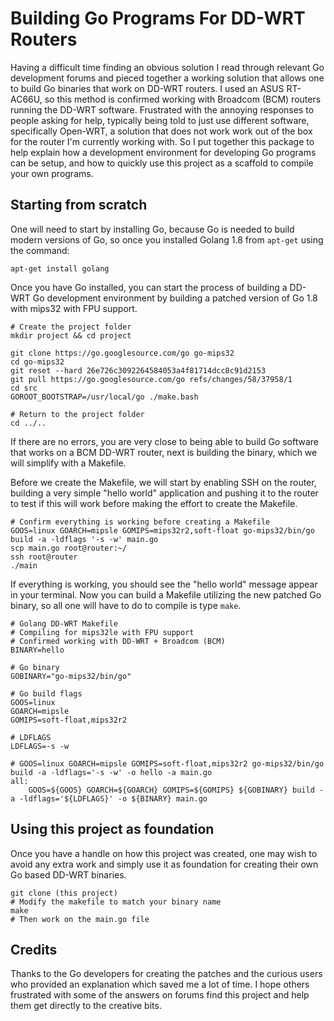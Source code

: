 # Building Go Programs For DD-WRT Routers

Having a difficult time finding an obvious solution I read through relevant Go development forums and pieced together a working solution that allows one to build Go binaries that work on DD-WRT routers. I used an ASUS RT-AC66U, so this method is confirmed working with Broadcom (BCM) routers running the DD-WRT software. Frustrated with the annoying responses to people asking for help, typically being told to just use different software, specifically Open-WRT, a solution that does not work work out of the box for the router I'm currently working with. So I put together this package to help explain how a development environment for developing Go programs can be setup, and how to quickly use this project as a scaffold to compile your own programs. 

## Starting from scratch
One will need to start by installing Go, because Go is needed to build modern versions of Go, so once you installed Golang 1.8 from `apt-get` using the command:

    apt-get install golang

Once you have Go installed, you can start the process of building a DD-WRT Go development environment by building a patched version of Go 1.8 with mips32 with FPU support.

    # Create the project folder
    mkdir project && cd project

    git clone https://go.googlesource.com/go go-mips32
    cd go-mips32
    git reset --hard 26e726c3092264584053a4f81714dcc8c91d2153
    git pull https://go.googlesource.com/go refs/changes/58/37958/1
    cd src
    GOROOT_BOOTSTRAP=/usr/local/go ./make.bash

    # Return to the project folder
    cd ../..

If there are no errors, you are very close to being able to build Go software that works on a BCM DD-WRT router, next is building the binary, which we will simplify with a Makefile.

Before we create the Makefile, we will start by enabling SSH on the router, building a very simple "hello world" application and pushing it to the router to test if this will work before making the effort to create the Makefile. 

    # Confirm everything is working before creating a Makefile
    GOOS=linux GOARCH=mipsle GOMIPS=mips32r2,soft-float go-mips32/bin/go build -a -ldflags '-s -w' main.go
    scp main.go root@router:~/
    ssh root@router
    ./main

If everything is working, you should see the "hello world" message appear in your terminal. Now you can build a Makefile utilizing the new patched Go binary, so all one will have to do to compile is type `make`.

    
    # Golang DD-WRT Makefile
    # Compiling for mips32le with FPU support  
    # Confirmed working with DD-WRT + Broadcom (BCM)
    BINARY=hello
    
    # Go binary
    GOBINARY="go-mips32/bin/go"
    
    # Go build flags
    GOOS=linux
    GOARCH=mipsle
    GOMIPS=soft-float,mips32r2
    
    # LDFLAGS
    LDFLAGS=-s -w
    
    # GOOS=linux GOARCH=mipsle GOMIPS=soft-float,mips32r2 go-mips32/bin/go build -a -ldflags='-s -w' -o hello -a main.go
    all:
    	GOOS=${GOOS} GOARCH=${GOARCH} GOMIPS=${GOMIPS} ${GOBINARY} build -a -ldflags='${LDFLAGS}' -o ${BINARY} main.go

## Using this project as foundation
Once you have a handle on how this project was created, one may wish to avoid any extra work and simply use it as foundation for creating their own Go based DD-WRT binaries. 

    git clone (this project)
    # Modify the makefile to match your binary name
    make
    # Then work on the main.go file

## Credits
Thanks to the Go developers for creating the patches and the curious users who provided an explanation which saved me a lot of time. I hope others frustrated with some of the answers on forums find this project and help them get directly to the creative bits. 


